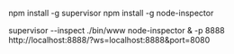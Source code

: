 npm install -g supervisor
npm install -g node-inspector

supervisor --inspect ./bin/www
node-inspector & -p 8888
http://localhost:8888/?ws=localhost:8888&port=8080

